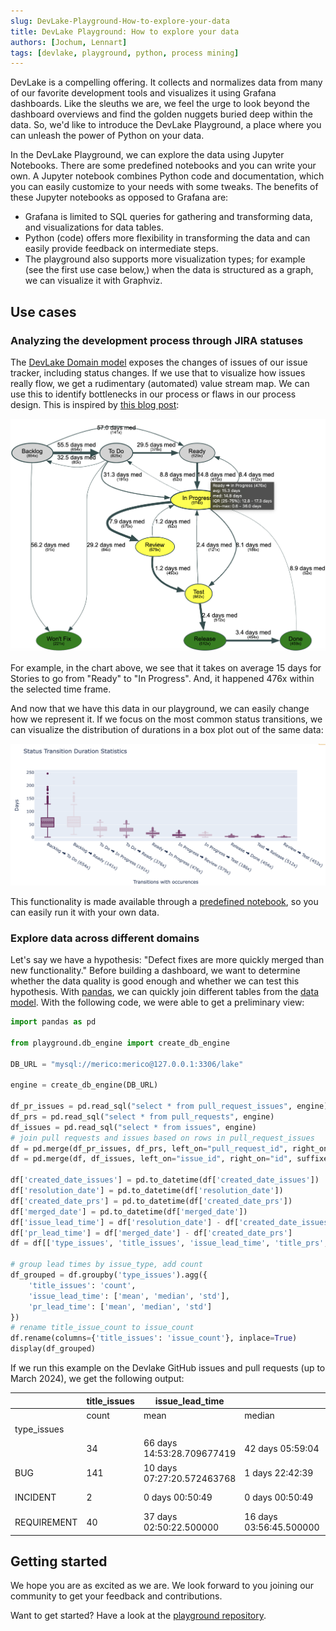 ```yaml
---
slug: DevLake-Playground-How-to-explore-your-data
title: DevLake Playground: How to explore your data
authors: [Jochum, Lennart]
tags: [devlake, playground, python, process mining]
---
```


DevLake is a compelling offering.
It collects and normalizes data from many of our favorite development tools and visualizes it using Grafana dashboards.
Like the sleuths we are, we feel the urge to look beyond the dashboard overviews and find the golden nuggets buried deep within the data.
So, we'd like to introduce the DevLake Playground, a place where you can unleash the power of Python on your data.

In the DevLake Playground, we can explore the data using Jupyter Notebooks.
There are some predefined notebooks and you can write your own. 
A Jupyter notebook combines Python code and documentation, which you can easily customize to your needs with some tweaks.
The benefits of these Jupyter notebooks as opposed to Grafana are:
- Grafana is limited to SQL queries for gathering and transforming data, and visualizations for data tables.
- Python (code) offers more flexibility in transforming the data and can easily provide feedback on intermediate steps.
- The playground also supports more visualization types; for example (see the first use case below,) when the data is structured as a graph, we can visualize it with Graphviz.


## Use cases

### Analyzing the development process through JIRA statuses

The [DevLake Domain model](https://devlake.apache.org/docs/DataModels/DevLakeDomainLayerSchema#schema-diagram) exposes the changes of issues of our issue tracker, including status changes.
If we use that to visualize how issues really flow, we get a rudimentary (automated) value stream map. 
We can use this to identify bottlenecks in our process or flaws in our process design.
This is inspired by [this blog post](https://xebia.com/blog/insights-from-your-jira-data-to-help-improve-your-team/):

![process graph](./processgraph.png)

For example, in the chart above, we see that it takes on average 15 days for Stories to go from "Ready" to "In Progress". 
And, it happened 476x within the selected time frame.

And now that we have this data in our playground, we can easily change how we represent it. 
If we focus on the most common status transitions, we can visualize the distribution of durations in a box plot out of the same data:

![box plot](./boxplot.png)

This functionality is made available through a [predefined notebook](https://github.com/apache/incubator-devlake-playground/blob/main/notebooks/process_analysis.ipynb), so you can easily run it with your own data.


### Explore data across different domains

Let's say we have a hypothesis: "Defect fixes are more quickly merged than new functionality." 
Before building a dashboard, we want to determine whether the data quality is good enough and whether we can test this hypothesis.
With [pandas](https://pandas.pydata.org/), we can quickly join different tables from the [data model](https://devlake.apache.org/docs/DataModels/DevLakeDomainLayerSchema#schema-diagram). 
With the following code, we were able to get a preliminary view:

```python
import pandas as pd

from playground.db_engine import create_db_engine

DB_URL = "mysql://merico:merico@127.0.0.1:3306/lake"

engine = create_db_engine(DB_URL)

df_pr_issues = pd.read_sql("select * from pull_request_issues", engine)
df_prs = pd.read_sql("select * from pull_requests", engine)
df_issues = pd.read_sql("select * from issues", engine)
# join pull requests and issues based on rows in pull_request_issues
df = pd.merge(df_pr_issues, df_prs, left_on="pull_request_id", right_on="id", suffixes=('_pr_issues', '_prs'))
df = pd.merge(df, df_issues, left_on="issue_id", right_on="id", suffixes=('_prs', '_issues'))

df['created_date_issues'] = pd.to_datetime(df['created_date_issues'])
df['resolution_date'] = pd.to_datetime(df['resolution_date'])
df['created_date_prs'] = pd.to_datetime(df['created_date_prs'])
df['merged_date'] = pd.to_datetime(df['merged_date'])
df['issue_lead_time'] = df['resolution_date'] - df['created_date_issues']
df['pr_lead_time'] = df['merged_date'] - df['created_date_prs']
df = df[['type_issues', 'title_issues', 'issue_lead_time', 'title_prs', 'pr_lead_time']]

# group lead times by issue_type, add count
df_grouped = df.groupby('type_issues').agg({
    'title_issues': 'count', 
    'issue_lead_time': ['mean', 'median', 'std'], 
    'pr_lead_time': ['mean', 'median', 'std']
})
# rename title_issue_count to issue_count
df.rename(columns={'title_issues': 'issue_count'}, inplace=True)
display(df_grouped)
```

If we run this example on the Devlake GitHub issues and pull requests (up to March 2024), we get the following output:

|             | title_issues | issue_lead_time            |                         |                            | pr_lead_time              |                        |                            |
| ----------- | ------------ | -------------------------- | ----------------------- | -------------------------- | ------------------------- | ---------------------- | -------------------------- |
|             | count        | mean                       | median                  | std                        | mean                      | median                 | std                        |
| type_issues |              |                            |                         |                            |                           |                        |                            |
|             | 34           | 66 days 14:53:28.709677419 | 42 days 05:59:04        | 67 days 14:35:49.143870568 | 3 days 11:42:34.857142857 | 0 days 12:54:43.500000 | 12 days 17:24:54.878541108 |
| BUG         | 141          | 10 days 07:27:20.572463768 | 1 days 22:42:39         | 20 days 14:51:35.075965706 | 1 days 16:51:51.529411764 | 0 days 01:04:54        | 10 days 10:20:54.566875184 |
| INCIDENT    | 2            | 0 days 00:50:49            | 0 days 00:50:49         | 0 days 00:59:50.688234865  | 0 days 00:06:39           | 0 days 00:06:39        | 0 days 00:00:42.426406871  |
| REQUIREMENT | 40           | 37 days 02:50:22.500000    | 16 days 03:56:45.500000 | 60 days 02:39:39.606995949 | 9 days 11:13:27.270270270 | 2 days 00:14:04        | 22 days 12:32:27.522638402 |


## Getting started

We hope you are as excited as we are.
We look forward to you joining our community to get your feedback and contributions.

Want to get started? 
Have a look at the [playground repository](https://github.com/apache/incubator-devlake-playground).
